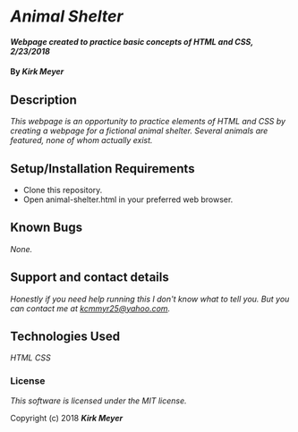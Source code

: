 # _Animal Shelter_

#### _Webpage created to practice basic concepts of HTML and CSS, 2/23/2018_

#### By _**Kirk Meyer**_

## Description

_This webpage is an opportunity to practice elements of HTML and CSS by creating a webpage for a fictional animal shelter. Several animals are featured, none of whom actually exist._

## Setup/Installation Requirements

* Clone this repository.
* Open animal-shelter.html in your preferred web browser.

## Known Bugs

_None._

## Support and contact details

_Honestly if you need help running this I don't know what to tell you. But you can contact me at kcmmyr25@yahoo.com._

## Technologies Used

_HTML_
_CSS_

### License

*This software is licensed under the MIT license.*

Copyright (c) 2018 **_Kirk Meyer_**
